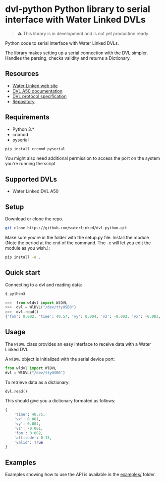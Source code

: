 # dvl-python Python library to serial interface with Water Linked DVLs

> :warning: This library is in development and is not yet production ready

Python code to serial interface with Water Linked DVLs.

The library makes setting up a serial connection with the DVL simpler. Handles the parsing, checks validity and returns a Dictionary.

## Resources

* [Water Linked web site](https://waterlinked.com/dvl/)
* [DVL A50 documentation](https://waterlinked.github.io/dvl/dvl-a50/)
* [DVL protocol specification](https://waterlinked.github.io/dvl/dvl-protocol/)
* [Repository](https://github.com/waterlinked/dvl-python)

## Requirements

* Python 3.*
* crcmod
* pyserial

```bash
pip install crcmod pyserial
```
You might also need additional permission to access the port on the system you're running the script

## Supported DVLs

* Water Linked DVL A50

## Setup

Download or clone the repo.

```bash
git clone https://github.com/waterlinked/dvl-python.git
```

Make sure you're in the folder with the setup.py file. Install the module (Note the period at the end of the command. The -e will let you edit the module as you wish.):

```bash
pip install -e .
```

## Quick start

Connecting to a dvl and reading data:

```py
$ python3

>>>  from wldvl import WlDVL
>>>  dvl = WlDVL("/dev/ttyUSB0")
>>>  dvl.read()
{'fom': 0.002, 'time': 40.57, 'vy': 0.004, 'vz': -0.002, 'vx': -0.003, 'valid': True, 'altitude': 0.14}
```

## Usage

The `WlDVL` class provides an easy interface to receive data with a Water Linked DVL.

A `WlDVL` object is initialized with the serial device port:

```py
from wldvl import WlDVL
dvl = WlDVL("/dev/ttyUSB0")
```

To retrieve data as a dictionary:

```py
dvl.read()
```

This should give you a dictionary formated as follows:

```python
{
    'time': 40.75,
    'vx': 0.001,
    'vy': 0.004,
    'vz': -0.001,
    'fom': 0.002,
    'altitude': 0.13,
    'valid': True
}
```

## Examples

Examples showing how to use the API is available in the [examples/](examples/) folder.
